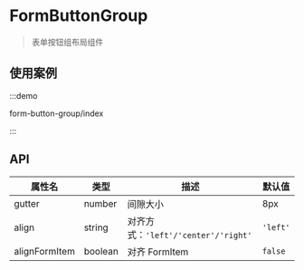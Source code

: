 # FormButtonGroup

> 表单按钮组布局组件

## 使用案例

:::demo

form-button-group/index

:::

## API

|    属性名     |  类型   |                描述                 |  默认值  |
| ------------- | ------- | ----------------------------------- | -------- |
| gutter        | number  | 间隙大小                            | 8px      |
| align         | string  | 对齐方式：`'left'/'center'/'right'` | `'left'` |
| alignFormItem | boolean | 对齐 FormItem                       | `false`  |
